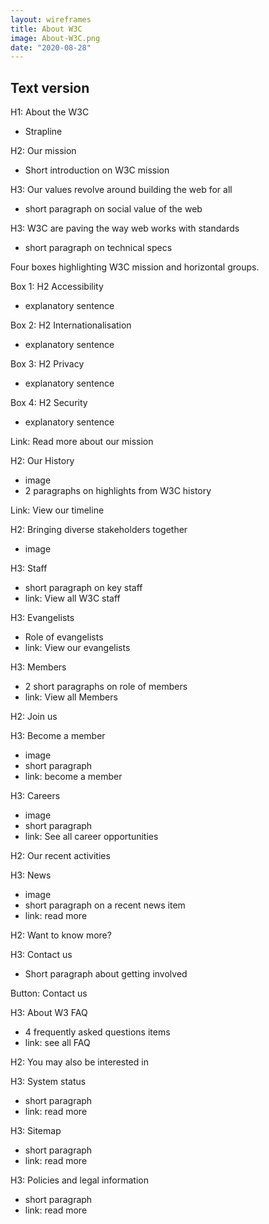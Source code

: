 ```yaml
---
layout: wireframes
title: About W3C
image: About-W3C.png
date: "2020-08-28"
---
```


## Text version

H1: About the W3C
- Strapline
	
H2: Our mission
- Short introduction on W3C mission
	
H3: Our values revolve around building the web for all
- short paragraph on social value of the web

H3: W3C are paving the way web works with standards
-  short paragraph on technical specs

Four boxes highlighting W3C mission and horizontal groups.

Box 1: H2 Accessibility
-  explanatory sentence

Box 2: H2 Internationalisation
-  explanatory sentence

Box 3: H2 Privacy
-  explanatory sentence

Box 4: H2 Security
-  explanatory sentence

Link: Read more about our mission

H2: Our History
-  image
-  2 paragraphs on highlights from W3C history

Link: View our timeline

H2: Bringing diverse stakeholders together
-  image 

H3: Staff
-  short paragraph on key staff
-  link: View all W3C staff

H3: Evangelists
-  Role of evangelists
-  link: View our evangelists

H3: Members
-  2 short paragraphs on role of members
-  link: View all Members

H2: Join us


H3: Become a member
-  image 
-  short paragraph
-  link: become a member

H3: Careers
-  image 
-  short paragraph
-  link: See all career opportunities

H2: Our recent activities

H3: News
-  image
-  short paragraph on a recent news item
-  link: read more

H2: Want to know more?

H3: Contact us
-  Short paragraph about getting involved

Button: Contact us

H3: About W3 FAQ
-  4 frequently asked questions items
-  link: see all FAQ

H2: You may also be interested in

H3: System status
-  short paragraph
-  link: read more

H3: Sitemap
-  short paragraph
-  link: read more

H3: Policies and legal information
-  short paragraph
-  link: read more